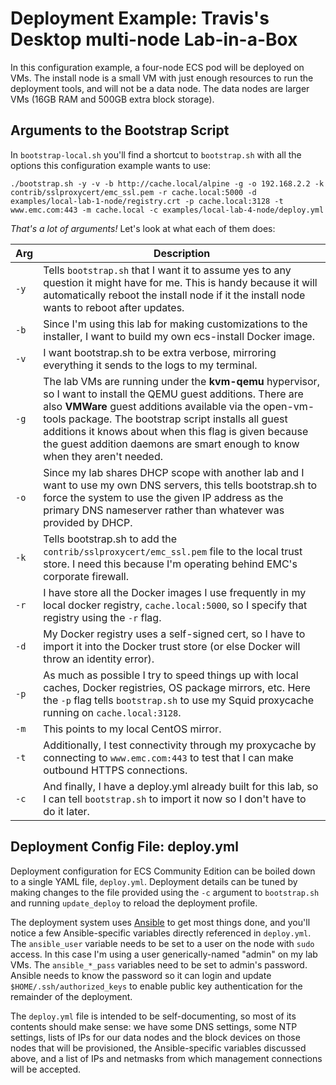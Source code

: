 # Deployment Example: Travis's Desktop multi-node Lab-in-a-Box
In this configuration example, a four-node ECS pod will be deployed on VMs. The install node is a small VM with just enough resources to run the deployment tools, and will not be a data node.  The data nodes are larger VMs (16GB RAM and 500GB extra block storage).

## Arguments to the Bootstrap Script
In `bootstrap-local.sh` you'll find a shortcut to `bootstrap.sh` with all the options this configuration example wants to use:

```
./bootstrap.sh -y -v -b http://cache.local/alpine -g -o 192.168.2.2 -k contrib/sslproxycert/emc_ssl.pem -r cache.local:5000 -d examples/local-lab-1-node/registry.crt -p cache.local:3128 -t www.emc.com:443 -m cache.local -c examples/local-lab-4-node/deploy.yml
```

_That's a lot of arguments!_  Let's look at what each of them does:

| Arg | Description |
| ---- | ----------- |
| `-y` | Tells `bootstrap.sh` that I want it to assume yes to any question it might have for me. This is handy because it will automatically reboot the install node if it the install node wants to reboot after updates. |
| `-b` | Since I'm using this lab for making customizations to the installer, I want to build my own ecs-install Docker image. |
| `-v` | I want bootstrap.sh to be extra verbose, mirroring everything it sends to the logs to my terminal. |
| `-g` | The lab VMs are running under the **kvm-qemu** hypervisor, so I want to install the QEMU guest additions. There are also **VMWare** guest additions available via the open-vm-tools package. The bootstrap script installs all guest additions it knows about when this flag is given because the guest addition daemons are smart enough to know when they aren't needed. |
| `-o` | Since my lab shares DHCP scope with another lab and I want to use my own DNS servers, this tells bootstrap.sh to force the system to use the given IP address as the primary DNS nameserver rather than whatever was provided by DHCP.|
| `-k` | Tells bootstrap.sh to add the `contrib/sslproxycert/emc_ssl.pem` file to the local trust store. I need this because I'm operating behind EMC's corporate firewall. |
| `-r` | I have store all the Docker images I use frequently in my local docker registry, `cache.local:5000`, so I specify that registry using the `-r` flag. |
| `-d` | My Docker registry uses a self-signed cert, so I have to import it into the Docker trust store (or else Docker will throw an identity error). |
| `-p` | As much as possible I try to speed things up with local caches, Docker registries, OS package mirrors, etc. Here the `-p` flag tells `bootstrap.sh` to use my Squid proxycache running on `cache.local:3128`. |
| `-m` | This points to my local CentOS mirror. |
| `-t` | Additionally, I test connectivity through my proxycache by connecting to `www.emc.com:443` to test that I can make outbound HTTPS connections. |
| `-c` | And finally, I have a deploy.yml already built for this lab, so I can tell `bootstrap.sh` to import it now so I don't have to do it later. |

## Deployment Config File: deploy.yml
Deployment configuration for ECS Community Edition can be boiled down to a single YAML file, `deploy.yml`.  Deployment details can be tuned by making changes to the file provided using the `-c` argument to `bootstrap.sh` and running `update_deploy` to reload the deployment profile.

The deployment system uses [Ansible](https://github.com/ansible/ansible) to get most things done, and you'll notice a few Ansible-specific variables directly referenced in `deploy.yml`.   The `ansible_user` variable needs to be set to a user on the node with `sudo` access.  In this case I'm using a user generically-named "admin" on my lab VMs.  The `ansible_*_pass` variables need to be set to admin's password.  Ansible needs to know the password so it can login and update `$HOME/.ssh/authorized_keys` to enable public key authentication for the remainder of the deployment.

The `deploy.yml` file is intended to be self-documenting, so most of its contents should make sense: we have some DNS settings, some NTP settings, lists of IPs for our data nodes and the block devices on those nodes that will be provisioned, the Ansible-specific variables discussed above, and a list of IPs and netmasks from which management connections will be accepted.
